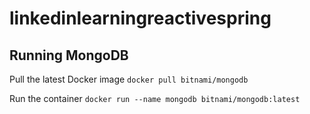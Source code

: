 # linkedinlearningreactivespring



## Running MongoDB

Pull the latest Docker image
`docker pull bitnami/mongodb`

Run the container
`docker run --name mongodb bitnami/mongodb:latest`
